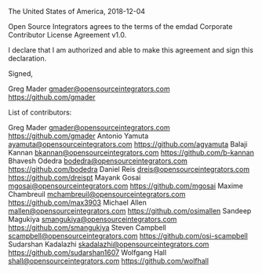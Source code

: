 The United States of America, 2018-12-04

Open Source Integrators agrees to the terms of the emdad Corporate Contributor License
Agreement v1.0.

I declare that I am authorized and able to make this agreement and sign this
declaration.

Signed,

Greg Mader gmader@opensourceintegrators.com https://github.com/gmader

List of contributors:

Greg Mader gmader@opensourceintegrators.com https://github.com/gmader
Antonio Yamuta ayamuta@opensourceintegrators.com https://github.com/agyamuta
Balaji Kannan bkannan@opensourceintegrators.com https://github.com/b-kannan
Bhavesh Odedra bodedra@opensourceintegrators.com https://github.com/bodedra
Daniel Reis dreis@opensourceintegrators.com https://github.com/dreispt
Mayank Gosai mgosai@opensourceintegrators.com https://github.com/mgosai
Maxime Chambreuil mchambreuil@opensourceintegrators.com https://github.com/max3903
Michael Allen mallen@opensourceintegrators.com https://github.com/osimallen
Sandeep Magukiya smangukiya@opensourceintegrators.com https://github.com/smangukiya
Steven Campbell scampbell@opensourceintegrators.com https://github.com/osi-scampbell
Sudarshan Kadalazhi skadalazhi@opensourceintegrators.com https://github.com/sudarshan1607
Wolfgang Hall shall@opensourceintegrators.com https://github.com/wolfhall
